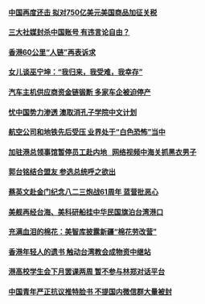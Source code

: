 #### [中国再度还击 拟对750亿美元美国商品加征关税](../pages/yataibaodao/hc-08232019120120.md?t=08260601) 
#### [三大社媒封杀中国账号   有违言论自由？](../pages/yataibaodao/rc-08232019125340.md?t=08260601) 
#### [香港60公里“人链”再表诉求](../pages/yataibaodao/hj-08232019133244.md?t=08260601) 
#### [女儿谈巫宁坤：“我归来，我受难，我幸存”](../pages/yataibaodao/lh-08232019140952.md?t=08260601) 
#### [汽车主机供应商资金链锻断  多家车企被迫停产](../pages/yataibaodao/ql2-08232019074959.md?t=08260601) 
#### [忧中国势力渗透 澳取消孔子学院中文计划](../pages/yataibaodao/gf1-08232019093740.md?t=08260601) 
#### [航空公司和地铁先后受压   业界处于“白色恐怖”当中](../pages/yataibaodao/gf2-08232019075116.md?t=08260601) 
#### [加驻港总领事馆暂停员工赴内地   网络视频中海关抓黑衣男子](../pages/yataibaodao/ql1-08232019042329.md?t=08260601) 
#### [郭台铭结合盟友   参选总统呼之欲出](../pages/yataibaodao/hcm1-08232019091822.md?t=08260601) 
#### [蔡英文赴金门纪念八二三炮战61周年  蓝营批恶心](../pages/yataibaodao/hx1-08232019100120.md?t=08260601) 
#### [美舰再经台海、美科研船挂中华民国旗泊台湾港口](../pages/yataibaodao/hx2-08232019100757.md?t=08260601) 
#### [充满血泪的棉花：美智库披露新疆“棉花劳改营”](../pages/yataibaodao/hc3-08222019213017.md?t=08260601) 
#### [香港年轻人的遗书 触动台湾教会成物资中继站 ](../pages/yataibaodao/hcm1-08222019093154.md?t=08260601) 
#### [港高校学生会下月罢课两周 暂不参与林郑对话平台](../pages/yataibaodao/gf2-08222019072814.md?t=08260601) 
#### [中国青年严正抗议推特脸书  不提国内微信群大量被封   ](../pages/yataibaodao/ql2-08222019083318.md?t=08260601) 
